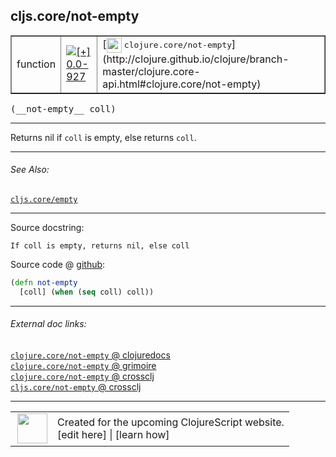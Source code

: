 ## cljs.core/not-empty



 <table border="1">
<tr>
<td>function</td>
<td><a href="https://github.com/cljsinfo/cljs-api-docs/tree/0.0-927"><img valign="middle" alt="[+] 0.0-927" title="Added in 0.0-927" src="https://img.shields.io/badge/+-0.0--927-lightgrey.svg"></a> </td>
<td>
[<img height="24px" valign="middle" src="http://i.imgur.com/1GjPKvB.png"> <samp>clojure.core/not-empty</samp>](http://clojure.github.io/clojure/branch-master/clojure.core-api.html#clojure.core/not-empty)
</td>
</tr>
</table>


 <samp>
(__not-empty__ coll)<br>
</samp>

---

Returns nil if `coll` is empty, else returns `coll`.



---


###### See Also:

[`cljs.core/empty`](../cljs.core/empty.md)<br>

---


Source docstring:

```
If coll is empty, returns nil, else coll
```


Source code @ [github](https://github.com/clojure/clojurescript/blob/r2156/src/cljs/cljs/core.cljs#L2616-L2618):

```clj
(defn not-empty
  [coll] (when (seq coll) coll))
```

<!--
Repo - tag - source tree - lines:

 <pre>
clojurescript @ r2156
└── src
    └── cljs
        └── cljs
            └── <ins>[core.cljs:2616-2618](https://github.com/clojure/clojurescript/blob/r2156/src/cljs/cljs/core.cljs#L2616-L2618)</ins>
</pre>

-->

---



###### External doc links:

[`clojure.core/not-empty` @ clojuredocs](http://clojuredocs.org/clojure.core/not-empty)<br>
[`clojure.core/not-empty` @ grimoire](http://conj.io/store/v1/org.clojure/clojure/1.7.0-beta3/clj/clojure.core/not-empty/)<br>
[`clojure.core/not-empty` @ crossclj](http://crossclj.info/fun/clojure.core/not-empty.html)<br>
[`cljs.core/not-empty` @ crossclj](http://crossclj.info/fun/cljs.core.cljs/not-empty.html)<br>

---

 <table>
<tr><td>
<img valign="middle" align="right" width="48px" src="http://i.imgur.com/Hi20huC.png">
</td><td>
Created for the upcoming ClojureScript website.<br>
[edit here] | [learn how]
</td></tr></table>

[edit here]:https://github.com/cljsinfo/cljs-api-docs/blob/master/cljsdoc/cljs.core/not-empty.cljsdoc
[learn how]:https://github.com/cljsinfo/cljs-api-docs/wiki/cljsdoc-files

<!--

This information was too distracting to show to readers, but I'll leave it
commented here since it is helpful to:

- pretty-print the data used to generate this document
- and show how to retrieve that data



The API data for this symbol:

```clj
{:description "Returns nil if `coll` is empty, else returns `coll`.",
 :ns "cljs.core",
 :name "not-empty",
 :signature ["[coll]"],
 :history [["+" "0.0-927"]],
 :type "function",
 :related ["cljs.core/empty"],
 :full-name-encode "cljs.core/not-empty",
 :source {:code "(defn not-empty\n  [coll] (when (seq coll) coll))",
          :title "Source code",
          :repo "clojurescript",
          :tag "r2156",
          :filename "src/cljs/cljs/core.cljs",
          :lines [2616 2618]},
 :full-name "cljs.core/not-empty",
 :clj-symbol "clojure.core/not-empty",
 :docstring "If coll is empty, returns nil, else coll"}

```

Retrieve the API data for this symbol:

```clj
;; from Clojure REPL
(require '[clojure.edn :as edn])
(-> (slurp "https://raw.githubusercontent.com/cljsinfo/cljs-api-docs/catalog/cljs-api.edn")
    (edn/read-string)
    (get-in [:symbols "cljs.core/not-empty"]))
```

-->
